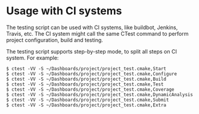 # Usage with CI systems

The testing script can be used with CI systems, like buildbot, Jenkins, Travis, etc.
The CI system might call the same CTest command to perform project configuration, build and testing.

The testing script supports step-by-step mode, to split all steps on CI system. For example:

    $ ctest -VV -S ~/Dashboards/project/project_test.cmake,Start
    $ ctest -VV -S ~/Dashboards/project/project_test.cmake,Configure
    $ ctest -VV -S ~/Dashboards/project/project_test.cmake,Build
    $ ctest -VV -S ~/Dashboards/project/project_test.cmake,Test
    $ ctest -VV -S ~/Dashboards/project/project_test.cmake,Coverage
    $ ctest -VV -S ~/Dashboards/project/project_test.cmake,DynamicAnalysis
    $ ctest -VV -S ~/Dashboards/project/project_test.cmake,Submit
    $ ctest -VV -S ~/Dashboards/project/project_test.cmake,Extra
